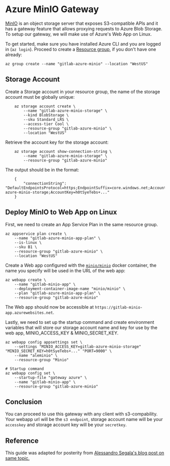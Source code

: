 # Azure MinIO Gateway

[MinIO](https://min.io/) is an object storage server that exposes S3-compatible APIs and it has a gateway feature that allows proxying requests to Azure Blob Storage. To setup our gateway, we will make use of Azure's Web App on Linux.

To get started, make sure you have installed Azure CLI and you are logged in (`az login`). Proceed to create a [Resource group](https://docs.microsoft.com/en-us/azure/azure-resource-manager/management/overview#resource-groups), if you don't have one already:

```
az group create --name "gitlab-azure-minio" --location "WestUS"
```

## Storage Account

Create a Storage account in your resource group, the name of the storage account must be globally unique:

```
    az storage account create \
        --name "gitlab-azure-minio-storage" \
        --kind BlobStorage \
        --sku Standard_LRS \
        --access-tier Cool \
        --resource-group "gitlab-azure-minio" \
        --location "WestUS"
```

Retrieve the account key for the storage account:

```
    az storage account show-connection-string \
        --name "gitlab-azure-minio-storage" \
        --resource-group "gitlab-azure-minio"
```

The output should be in the format:

```
    {
        "connectionString": "DefaultEndpointsProtocol=https;EndpointSuffix=core.windows.net;AccountName=gitlab-azure-minio-storage;AccountKey=h0tSyeTebs+..."
    }
```

## Deploy MinIO to Web App on Linux

First, we need to create an App Service Plan in the same resource group.

```
az appservice plan create \
    --name "gitlab-azure-minio-app-plan" \
    --is-linux \
    --sku B1 \
    --resource-group "gitlab-azure-minio" \
    --location "WestUS"
```

Create a Web app configured with the [`minio/minio`](https://hub.docker.com/r/minio/minio) docker container, the name you specify will be used in the URL of the web app:

```
az webapp create \
    --name "gitlab-minio-app" \
    --deployment-container-image-name "minio/minio" \
    --plan "gitlab-azure-minio-app-plan" \
    --resource-group "gitlab-azure-minio"
```

The Web app should now be accessible at `https://gitlab-minio-app.azurewebsites.net`.

Lastly, we need to set up the startup command and create environment variables that will store our storage account name and key for use by the web app, MINIO_ACCESS_KEY & MINIO_SECRET_KEY.

```
az webapp config appsettings set \
    --settings "MINIO_ACCESS_KEY=gitlab-azure-minio-storage" "MINIO_SECRET_KEY=h0tSyeTebs+..." "PORT=9000" \
    --name "aleminio" \
    --resource-group "Minio"

# Startup command
az webapp config set \
    --startup-file "gateway azure" \
    --name "gitlab-minio-app" \
    --resource-group "gitlab-azure-minio"
```

## Conclusion

You can proceed to use this gateway with any client with s3-compability. Your webapp url will be the `s3 endpoint`, storage account name will be your `accesskey` and storage account key will be your `secretkey`.

## Reference

This guide was adapted for posterity from [Alessandro Segala's blog post on same topic.](https://withblue.ink/2017/10/29/how-to-use-s3cmd-and-any-other-amazon-s3-compatible-app-with-azure-blob-storage.html)

